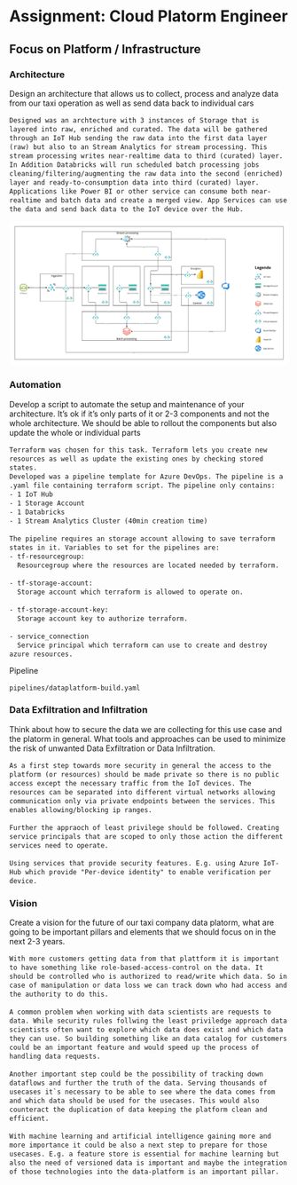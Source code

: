 # Assignment: Cloud Platorm Engineer

## Focus on Platform / Infrastructure

### Architecture
Design an architecture that allows us to collect, process and analyze data from our taxi operation as well as send data back to individual cars
```
Designed was an archtecture with 3 instances of Storage that is layered into raw, enriched and curated. The data will be gathered through an IoT Hub sending the raw data into the first data layer (raw) but also to an Stream Analytics for stream processing. This stream processing writes near-realtime data to third (curated) layer. In Addition Databricks will run scheduled batch processing jobs cleaning/filtering/augmenting the raw data into the second (enriched) layer and ready-to-consumption data into third (curated) layer. Applications like Power BI or other service can consume both near-realtime and batch data and create a merged view. App Services can use the data and send back data to the IoT device over the Hub.  
```
![alt.text](arch.jpg "Architecture Data-Platform")

### Automation
Develop a script to automate the setup and maintenance of your architecture. It’s ok if it’s only parts of it or 2-3 components and not the whole architecture. We should be able to rollout the components but also update the whole or individual parts
```
Terraform was chosen for this task. Terraform lets you create new resources as well as update the existing ones by checking stored states. 
Developed was a pipeline template for Azure DevOps. The pipeline is a .yaml file containing terraform script. The pipeline only contains: 
- 1 IoT Hub
- 1 Storage Account
- 1 Databricks
- 1 Stream Analytics Cluster (40min creation time)

The pipeline requires an storage account allowing to save terraform states in it. Variables to set for the pipelines are:
- tf-resourcegroup: 
  Resourcegroup where the resources are located needed by terraform.

- tf-storage-account: 
  Storage account which terraform is allowed to operate on. 

- tf-storage-account-key:
  Storage account key to authorize terraform.

- service_connection
  Service principal which terraform can use to create and destroy azure resources.
```
Pipeline
```
pipelines/dataplatform-build.yaml
```

### Data Exfiltration and Infiltration
Think about how to secure the data we are collecting for this use case and the platorm in general. What tools and approaches can be used to minimize the risk of unwanted Data Exfiltration or Data Infiltration.
```
As a first step towards more security in general the access to the platform (or resources) should be made private so there is no public access except the necessary traffic from the IoT devices. The resources can be separated into different virtual networks allowing communication only via private endpoints between the services. This enables allowing/blocking ip ranges.  

Further the appraoch of least privilege should be followed. Creating service principals that are scoped to only those action the different services need to operate.

Using services that provide security features. E.g. using Azure IoT-Hub which provide "Per-device identity" to enable verification per device. 
```

### Vision
Create a vision for the future of our taxi company data platorm, what are going to be important pillars and elements that we should focus on in the next 2-3 years.
```
With more customers getting data from that plattform it is important to have something like role-based-access-control on the data. It should be controlled who is authorized to read/write which data. So in case of manipulation or data loss we can track down who had access and the authority to do this. 

A common problem when working with data scientists are requests to data. While security rules follwing the least priviledge approach data scientists often want to explore which data does exist and which data they can use. So building something like an data catalog for customers could be an important feature and would speed up the process of handling data requests. 

Another important step could be the possibility of tracking down dataflows and further the truth of the data. Serving thousands of usecases it`s necessary to be able to see where the data comes from and which data should be used for the usecases. This would also counteract the duplication of data keeping the platform clean and efficient.

With machine learning and artificial intelligence gaining more and more importance it could be also a next step to prepare for those usecases. E.g. a feature store is essential for machine learning but also the need of versioned data is important and maybe the integration of those technologies into the data-platform is an important pillar.


```